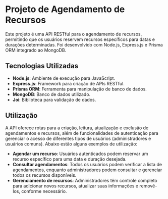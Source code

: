 # Projeto de Agendamento de Recursos

Este projeto é uma API RESTful para o agendamento de recursos, permitindo que os usuários reservem recursos específicos para datas e durações determinadas. Foi desenvolvido com Node.js, Express.js e Prisma ORM integrado ao MongoDB.

## Tecnologias Utilizadas

- **Node.js**: Ambiente de execução para JavaScript.
- **Express.js**: Framework para criação de APIs RESTful.
- **Prisma ORM**: Ferramenta para manipulação de banco de dados.
- **MongoDB**: Banco de dados utilizado.
- **Joi**: Biblioteca para validação de dados.

## Utilização

A API oferece rotas para a criação, leitura, atualização e exclusão de agendamentos e recursos, além de funcionalidades de autenticação para gerenciar o acesso de diferentes tipos de usuários (administradores e usuários comuns). Abaixo estão alguns exemplos de utilização:

- **Agendar um recurso**: Usuários autenticados podem reservar um recurso específico para uma data e duração desejada.
- **Consultar agendamentos**: Todos os usuários podem verificar a lista de agendamentos, enquanto administradores podem consultar e gerenciar todos os recursos disponíveis.
- **Gerenciamento de recursos**: Administradores têm controle completo para adicionar novos recursos, atualizar suas informações e removê-los, conforme necessário.
